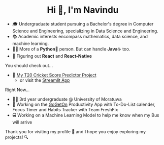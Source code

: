 <h1 align="center">Hi 👋, I'm Navindu</h1>

- 🎓 Undergraduate student pursuing a Bachelor's degree in Computer Science and Engineering, specializing in Data Science and Engineering.
- 📚 Academic interests encompass mathematics, data science, and machine learning.
- 👨‍💻 More of a **Python**🐍 person. But can handle **Java**☕ too.
- 📖 Figuring out **React** and **React-Native**

You should check out...
- 🏏 [My T20 Cricket Score Predictor Project](https://github.com/navindu-ds/T20-Cricket-Score-Predictor)
  - or visit the [Streamlit App](https://navindu-ds-t20-cricket-score-predictor-app-ycpfru.streamlit.app/)

Right Now...
- 👨‍🎓 3rd year undergraduate @ University of Moratuwa
- 🎯 Working on the [GoGetOn](https://github.com/Vgr20/DOit) Productivity App with To-Do-List calender, Focus Timer and Habits Tracker with Team FreshFix
- 🚍 Working on a Machine Learning Model to help me know when my Bus will arrive

Thank you for visiting my profile 🙏 and I hope you enjoy exploring my projects! 🔍

<!--
**navindu-ds/navindu-ds** is a ✨ _special_ ✨ repository because its `README.md` (this file) appears on your GitHub profile.

Here are some ideas to get you started:

- 🔭 I’m currently working on ...
- 🌱 I’m currently learning ...
- 👯 I’m looking to collaborate on ...
- 🤔 I’m looking for help with ...
- 💬 Ask me about ...
- 📫 How to reach me: ...
- 😄 Pronouns: ...
- ⚡ Fun fact: ...
-->
